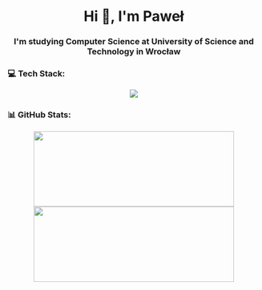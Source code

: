 <h1 align="center">Hi 👋, I'm Paweł</h1>
<h3 align="center">I'm studying Computer Science at University of Science and Technology in Wrocław</h3>

### 💻 Tech Stack:  
<p align="center">
  <a href="https://skillicons.dev">
    <img src="https://skillicons.dev/icons?i=androidstudio,kotlin,java" />
  </a>
</p>

### 📊 GitHub Stats:

<p align="center">
  <img src="https://github-readme-stats.vercel.app/api?username=paolo2000h&theme=vue-dark&hide_border=true&include_all_commits=true&count_private=true" height="150" width="400"/>
  <img src="https://github-readme-stats.vercel.app/api/top-langs/?username=paolo2000h&theme=vue-dark&hide_border=true&include_all_commits=true&count_private=true&layout=compact" height="150" width="400"/>
</p>

